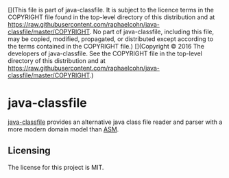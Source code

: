 [](This file is part of java-classfile. It is subject to the licence terms in the COPYRIGHT file found in the top-level directory of this distribution and at https://raw.githubusercontent.com/raphaelcohn/java-classfile/master/COPYRIGHT. No part of java-classfile, including this file, may be copied, modified, propagated, or distributed except according to the terms contained in the COPYRIGHT file.)
[](Copyright © 2016 The developers of java-classfile. See the COPYRIGHT file in the top-level directory of this distribution and at https://raw.githubusercontent.com/raphaelcohn/java-classfile/master/COPYRIGHT.)

# java-classfile

[java-classfile] provides an alternative java class file reader and parser with a more modern domain model than [ASM].


## Licensing

The license for this project is MIT.


[java-classfile]: https://github.com/raphaelcohn/java-classfile "java-classfile GitHub page"
[ASM]: https://asm.ow2.org/ "ASM homepage"
